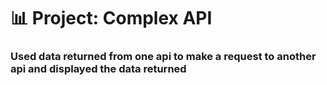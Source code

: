 # 📊 Project: Complex API 

### Used data returned from one api to make a request to another api and displayed the data returned
